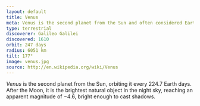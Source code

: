 ```yaml
---
layout: default
title: Venus
meta: Venus is the second planet from the Sun and often considered Earth’s sister planet.
type: terrestrial
discoverer: Galileo Galilei
discovered: 1610
orbit: 247 days
radius: 6051 km
tilt: 177°
image: venus.jpg
source: http://en.wikipedia.org/wiki/Venus
---
```


*Venus* is the second planet from the Sun, orbiting it every 224.7 Earth days. After the Moon, it is the brightest natural object in the night sky, reaching an apparent magnitude of −4.6, bright enough to cast shadows.
